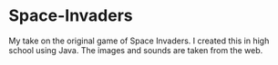 # Space-Invaders
My take on the original game of Space Invaders.
I created this in high school using Java.
The images and sounds are taken from the web.
